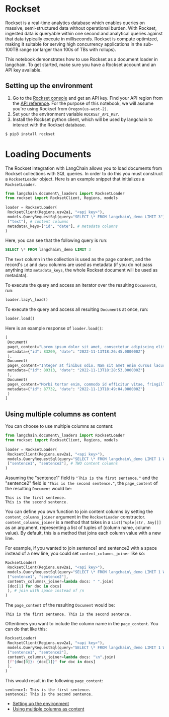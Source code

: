 # Rockset

Rockset is a real-time analytics database which enables queries on massive, semi-structured data without operational burden. With Rockset, ingested data is queryable within one second and analytical queries against that data typically execute in milliseconds. Rockset is compute optimized, making it suitable for serving high concurrency applications in the sub-100TB range (or larger than 100s of TBs with rollups).

This notebook demonstrates how to use Rockset as a document loader in langchain. To get started, make sure you have a Rockset account and an API key available.

## Setting up the environment[​](#setting-up-the-environment "Direct link to Setting up the environment")

1. Go to the [Rockset console](https://console.rockset.com/apikeys) and get an API key. Find your API region from the [API reference](https://rockset.com/docs/rest-api/#introduction). For the purpose of this notebook, we will assume you're using Rockset from `Oregon(us-west-2)`.
1. Set your the environment variable `ROCKSET_API_KEY`.
1. Install the Rockset python client, which will be used by langchain to interact with the Rockset database.

```python
$ pip3 install rockset  

```

# Loading Documents

The Rockset integration with LangChain allows you to load documents from Rockset collections with SQL queries. In order to do this you must construct a `RocksetLoader` object. Here is an example snippet that initializes a `RocksetLoader`.

```python
from langchain.document\_loaders import RocksetLoader  
from rockset import RocksetClient, Regions, models  
  
loader = RocksetLoader(  
 RocksetClient(Regions.usw2a1, "<api key>"),  
 models.QueryRequestSql(query="SELECT \* FROM langchain\_demo LIMIT 3"), # SQL query  
 ["text"], # content columns  
 metadata\_keys=["id", "date"], # metadata columns  
)  

```

Here, you can see that the following query is run:

```sql
SELECT \* FROM langchain\_demo LIMIT 3  

```

The `text` column in the collection is used as the page content, and the record's `id` and `date` columns are used as metadata (if you do not pass anything into `metadata_keys`, the whole Rockset document will be used as metadata).

To execute the query and access an iterator over the resulting `Document`s, run:

```python
loader.lazy\_load()  

```

To execute the query and access all resulting `Document`s at once, run:

```python
loader.load()  

```

Here is an example response of `loader.load()`:

```python
[  
 Document(  
 page\_content="Lorem ipsum dolor sit amet, consectetur adipiscing elit. Maecenas a libero porta, dictum ipsum eget, hendrerit neque. Morbi blandit, ex ut suscipit viverra, enim velit tincidunt tellus, a tempor velit nunc et ex. Proin hendrerit odio nec convallis lobortis. Aenean in purus dolor. Vestibulum orci orci, laoreet eget magna in, commodo euismod justo.",   
 metadata={"id": 83209, "date": "2022-11-13T18:26:45.000000Z"}  
 ),  
 Document(  
 page\_content="Integer at finibus odio. Nam sit amet enim cursus lacus gravida feugiat vestibulum sed libero. Aenean eleifend est quis elementum tincidunt. Curabitur sit amet ornare erat. Nulla id dolor ut magna volutpat sodales fringilla vel ipsum. Donec ultricies, lacus sed fermentum dignissim, lorem elit aliquam ligula, sed suscipit sapien purus nec ligula.",   
 metadata={"id": 89313, "date": "2022-11-13T18:28:53.000000Z"}  
 ),  
 Document(  
 page\_content="Morbi tortor enim, commodo id efficitur vitae, fringilla nec mi. Nullam molestie faucibus aliquet. Praesent a est facilisis, condimentum justo sit amet, viverra erat. Fusce volutpat nisi vel purus blandit, et facilisis felis accumsan. Phasellus luctus ligula ultrices tellus tempor hendrerit. Donec at ultricies leo.",   
 metadata={"id": 87732, "date": "2022-11-13T18:49:04.000000Z"}  
 )  
]  

```

## Using multiple columns as content[​](#using-multiple-columns-as-content "Direct link to Using multiple columns as content")

You can choose to use multiple columns as content:

```python
from langchain.document\_loaders import RocksetLoader  
from rockset import RocksetClient, Regions, models  
  
loader = RocksetLoader(  
 RocksetClient(Regions.usw2a1, "<api key>"),  
 models.QueryRequestSql(query="SELECT \* FROM langchain\_demo LIMIT 1 WHERE id=38"),  
 ["sentence1", "sentence2"], # TWO content columns  
)  

```

Assuming the "sentence1" field is `"This is the first sentence."` and the "sentence2" field is `"This is the second sentence."`, the `page_content` of the resulting `Document` would be:

```text
This is the first sentence.  
This is the second sentence.  

```

You can define you own function to join content columns by setting the `content_columns_joiner` argument in the `RocksetLoader` constructor. `content_columns_joiner` is a method that takes in a `List[Tuple[str, Any]]]` as an argument, representing a list of tuples of (column name, column value). By default, this is a method that joins each column value with a new line.

For example, if you wanted to join sentence1 and sentence2 with a space instead of a new line, you could set `content_columns_joiner` like so:

```python
RocksetLoader(  
 RocksetClient(Regions.usw2a1, "<api key>"),  
 models.QueryRequestSql(query="SELECT \* FROM langchain\_demo LIMIT 1 WHERE id=38"),  
 ["sentence1", "sentence2"],  
 content\_columns\_joiner=lambda docs: " ".join(  
 [doc[1] for doc in docs]  
 ), # join with space instead of /n  
)  

```

The `page_content` of the resulting `Document` would be:

```text
This is the first sentence. This is the second sentence.  

```

Oftentimes you want to include the column name in the `page_content`. You can do that like this:

```python
RocksetLoader(  
 RocksetClient(Regions.usw2a1, "<api key>"),  
 models.QueryRequestSql(query="SELECT \* FROM langchain\_demo LIMIT 1 WHERE id=38"),  
 ["sentence1", "sentence2"],  
 content\_columns\_joiner=lambda docs: "\n".join(  
 [f"{doc[0]}: {doc[1]}" for doc in docs]  
 ),  
)  

```

This would result in the following `page_content`:

```text
sentence1: This is the first sentence.  
sentence2: This is the second sentence.  

```

- [Setting up the environment](#setting-up-the-environment)
- [Using multiple columns as content](#using-multiple-columns-as-content)
